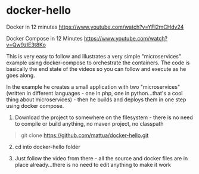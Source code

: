 # docker-hello

Docker in 12 minutes
https://www.youtube.com/watch?v=YFl2mCHdv24

Docker Compose in 12 Minutes
https://www.youtube.com/watch?v=Qw9zlE3t8Ko

This is very easy to follow and illustrates a very simple "microservices" example using docker-compose to orchestrate the containers.
The code is basically the end state of the videos so you can follow and execute as he goes along.

In the example he creates a small application with two "microservices" (written in different languages - one in php, one in python...that's a cool thing about microservices) - then he builds and deploys them in one step using docker compose.

1. Download the project to somewhere on the filesystem - there is no need to compile or build anything, no maven project, no classpath

>git clone https://github.com/mattua/docker-hello.git

2. cd into docker-hello folder

3. Just follow the video from there - all the source and docker files are in place already...there is no need to edit anything to make it work
